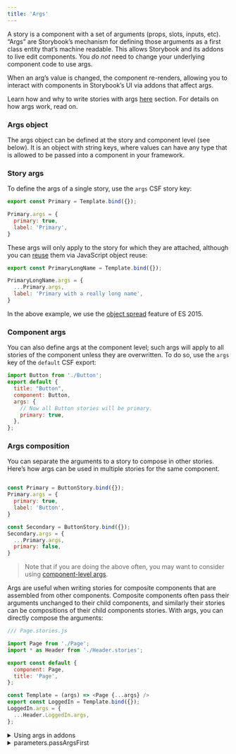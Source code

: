 ```yaml
---
title: 'Args'
---
```


A story is a component with a set of arguments (props, slots, inputs, etc). “Args” are Storybook’s mechanism for defining those arguments as a first class entity that’s machine readable. This allows Storybook and its addons to live edit components. You *do not* need to change your underlying component code to use args.

When an arg’s value is changed, the component re-renders, allowing you to interact with components in Storybook’s UI via addons that affect args.


Learn how and why to write stories with args [here](./introduction#using-args) section. For details on how args work, read on.


### Args object

The args object can be defined at the story and component level (see below). It is an object with string keys, where values can have any type that is allowed to be passed into a component in your framework.

### Story args

To define the args of a single story, use the `args` CSF story key:

```js
export const Primary = Template.bind({});

Primary.args = {
  primary: true,
  label: 'Primary',
}
```

These args will only apply to the story for which they are attached, although you can [reuse](../workflows/build-pages-with-storybook#args-composition-for-presentational-screens) them via JavaScript object reuse:

```js
export const PrimaryLongName = Template.bind({});

PrimaryLongName.args = {
  ...Primary.args,
  label: 'Primary with a really long name',
}
```

In the above example, we use the [object spread](https://developer.mozilla.org/en-US/docs/Web/JavaScript/Reference/Operators/Spread_syntax) feature of ES 2015.


### Component args

You can also define args at the component level; such args will apply to all stories of the component unless they are overwritten. To do so, use the `args` key of the `default` CSF export:

```js
import Button from './Button';
export default {
  title: "Button",
  component: Button,
  args: {
    // Now all Button stories will be primary.
    primary: true,
  },
};
```

### Args composition

You can separate the arguments to a story to compose in other stories. Here’s how args can be used in multiple stories for the same component.

```js

const Primary = ButtonStory.bind({});
Primary.args = {
  primary: true,
  label: 'Button',
}

const Secondary = ButtonStory.bind({});
Secondary.args = {
  ...Primary.args,
  primary: false,
}
```

> Note that if you are doing the above often, you may want to consider using [component-level args](#component-args).

Args are useful when writing stories for composite components that are assembled from other components. Composite components often pass their arguments unchanged to their child components, and similarly their stories can be compositions of their child components stories. With args, you can directly compose the arguments:

```js
/// Page.stories.js

import Page from './Page';
import * as Header from './Header.stories';

export const default {
  component: Page,
  title: 'Page',
};

const Template = (args) => <Page {...args} />
export const LoggedIn = Template.bind({});
LoggedIn.args = {
  ...Header.LoggedIn.args,
};
```
<details>
<summary>Using args in addons</summary>

  If you are [writing an addon](../api/addons#getting-started) that wants to read or update args, use the `useArgs` hook exported by `@storybook/api`:

  ```js

  import { useArgs } from '@storybook/api';

  const [args, updateArgs,resetArgs] = useArgs();

  // To update one or more args:
  updateArgs({ key: 'value' });

  // To reset one (or more) args:
  resetArgs(argNames:['key']);

  // To reset all args
  resetArgs();
  ```

</details>


 
<details>
<summary>parameters.passArgsFirst</summary>
  In Storybook 6+, we pass the args as the first argument to the story function. The second argument is the “context” which contains things like the story parameters etc.

  In Storybook 5 and before we passed the context as the first argument. If you’d like to revert to that functionality set the `parameters.passArgsFirst` parameter in [`.storybook/preview.js`](../configure/overview#configure-story-rendering):

  ```js
  export const parameter = { passArgsFirst : false }.
  ```

  > Note that `args` is still available as a key on the context.
</details>
